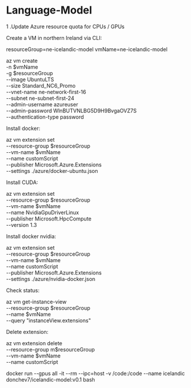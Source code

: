 # Language-Model

1 .Update Azure resource quota for CPUs / GPUs

Create a VM in northern Ireland via CLI:

resourceGroup=ne-icelandic-model
vmName=ne-icelandic-model


az vm create \
  -n $vmName \
  -g $resourceGroup \
  --image UbuntuLTS \
  --size Standard_NC6_Promo \
  --vnet-name ne-network-first-16 \
  --subnet ne-subnet-first-24 \
  --admin-username azureuser \
  --admin-password WlnBUTVNLBG5D9H9BvgaOVZ7S \
  --authentication-type password


Install docker:

az vm extension set \
  --resource-group $resourceGroup \
  --vm-name $vmName \
  --name customScript \
  --publisher Microsoft.Azure.Extensions \
  --settings ./azure/docker-ubuntu.json

Install CUDA:

az vm extension set \
  --resource-group $resourceGroup \
  --vm-name $vmName \
  --name NvidiaGpuDriverLinux \
  --publisher Microsoft.HpcCompute \
  --version 1.3

Install docker nvidia:

az vm extension set \
  --resource-group $resourceGroup \
  --vm-name $vmName \
  --name customScript \
  --publisher Microsoft.Azure.Extensions \
  --settings ./azure/nvidia-docker.json

Check status:

az vm get-instance-view \
    --resource-group $resourceGroup \
    --name $vmName \
    --query "instanceView.extensions"


Delete extension:

az vm extension delete \
    --resource-group m$resourceGroup \
    --vm-name $vmName \
    --name customScript


docker run --gpus all -it --rm --ipc=host -v /code:/code --name icelandic donchev7/icelandic-model:v0.1 bash
